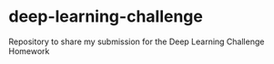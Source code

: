 # deep-learning-challenge
Repository to share my submission for the Deep Learning Challenge Homework
